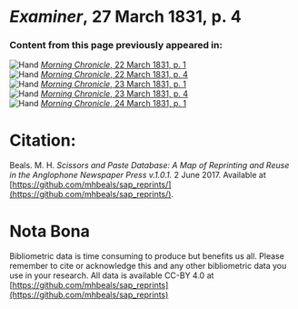 # *Examiner*, 27 March 1831, p. 4  
  
### Content from this page previously appeared in:  
![Hand](http://scissorsandpaste.net/wp-content/uploads/2017/06/smallhandpointer.png) [*Morning Chronicle*, 22 March 1831, p. 1](https://mhbeals.github.io/sap_html/Morning-Chronicle/Morning-Chronicle-22-March-1831-p-1)  
![Hand](http://scissorsandpaste.net/wp-content/uploads/2017/06/smallhandpointer.png) [*Morning Chronicle*, 22 March 1831, p. 4](https://mhbeals.github.io/sap_html/Morning-Chronicle/Morning-Chronicle-22-March-1831-p-4)  
![Hand](http://scissorsandpaste.net/wp-content/uploads/2017/06/smallhandpointer.png) [*Morning Chronicle*, 23 March 1831, p. 1](https://mhbeals.github.io/sap_html/Morning-Chronicle/Morning-Chronicle-23-March-1831-p-1)  
![Hand](http://scissorsandpaste.net/wp-content/uploads/2017/06/smallhandpointer.png) [*Morning Chronicle*, 23 March 1831, p. 4](https://mhbeals.github.io/sap_html/Morning-Chronicle/Morning-Chronicle-23-March-1831-p-4)  
![Hand](http://scissorsandpaste.net/wp-content/uploads/2017/06/smallhandpointer.png) [*Morning Chronicle*, 24 March 1831, p. 1](https://mhbeals.github.io/sap_html/Morning-Chronicle/Morning-Chronicle-24-March-1831-p-1)  


# Citation: 

Beals. M. H. *Scissors and Paste Database: A Map of Reprinting and Reuse in the Anglophone Newspaper Press v.1.0.1.* 2 June 2017. Available at [https://github.com/mhbeals/sap_reprints/](https://github.com/mhbeals/sap_reprints/). 

# Nota Bona

Bibliometric data is time consuming to produce but benefits us all. Please remember to cite or acknowledge this and any other bibliometric data you use in your research. All data is available CC-BY 4.0 at [https://github.com/mhbeals/sap_reprints](https://github.com/mhbeals/sap_reprints)